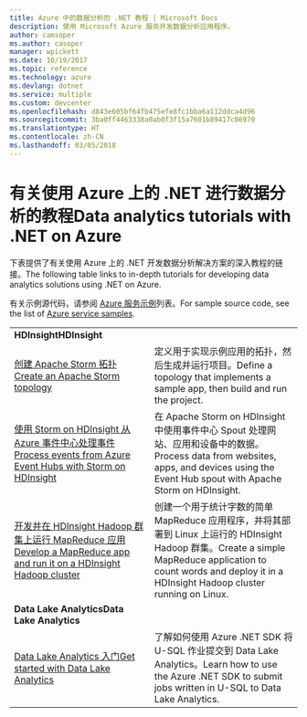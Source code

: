 ```yaml
---
title: Azure 中的数据分析的 .NET 教程 | Microsoft Docs
description: 使用 Microsoft Azure 服务开发数据分析应用程序。
author: camsoper
ms.author: casoper
manager: wpickett
ms.date: 10/19/2017
ms.topic: reference
ms.technology: azure
ms.devlang: dotnet
ms.service: multiple
ms.custom: devcenter
ms.openlocfilehash: d843e605bf64fb475efe8fc1bba6a112ddca4d96
ms.sourcegitcommit: 3ba0ff4463338a0ab0f3f15a7601b89417c06970
ms.translationtype: HT
ms.contentlocale: zh-CN
ms.lasthandoff: 03/05/2018
---
```

# <a name="data-analytics-tutorials-with-net-on-azure"></a><span data-ttu-id="3fd5c-103">有关使用 Azure 上的 .NET 进行数据分析的教程</span><span class="sxs-lookup"><span data-stu-id="3fd5c-103">Data analytics tutorials with .NET on Azure</span></span>

<span data-ttu-id="3fd5c-104">下表提供了有关使用 Azure 上的 .NET 开发数据分析解决方案的深入教程的链接。</span><span class="sxs-lookup"><span data-stu-id="3fd5c-104">The following table links to in-depth tutorials for developing data analytics solutions using .NET on Azure.</span></span> 

<span data-ttu-id="3fd5c-105">有关示例源代码，请参阅 [Azure 服务示例](https://azure.microsoft.com/resources/samples/?platform=dotnet)列表。</span><span class="sxs-lookup"><span data-stu-id="3fd5c-105">For sample source code, see the list of [Azure service samples](https://azure.microsoft.com/resources/samples/?platform=dotnet).</span></span>

| | |
|---|---|
| <span data-ttu-id="3fd5c-106">**HDInsight**</span><span class="sxs-lookup"><span data-stu-id="3fd5c-106">**HDInsight**</span></span> | |
| <span data-ttu-id="3fd5c-107">[创建 Apache Storm 拓扑][1]</span><span class="sxs-lookup"><span data-stu-id="3fd5c-107">[Create an Apache Storm topology][1]</span></span> | <span data-ttu-id="3fd5c-108">定义用于实现示例应用的拓扑，然后生成并运行项目。</span><span class="sxs-lookup"><span data-stu-id="3fd5c-108">Define a topology that implements a sample app, then build and run the project.</span></span> | 
| <span data-ttu-id="3fd5c-109">[使用 Storm on HDInsight 从 Azure 事件中心处理事件][2]</span><span class="sxs-lookup"><span data-stu-id="3fd5c-109">[Process events from Azure Event Hubs with Storm on HDInsight][2]</span></span> | <span data-ttu-id="3fd5c-110">在 Apache Storm on HDInsight 中使用事件中心 Spout 处理网站、应用和设备中的数据。</span><span class="sxs-lookup"><span data-stu-id="3fd5c-110">Process data from websites, apps, and devices using the Event Hub spout with Apache Storm on HDInsight.</span></span>
| <span data-ttu-id="3fd5c-111">[开发并在 HDInsight Hadoop 群集上运行 MapReduce 应用][3]</span><span class="sxs-lookup"><span data-stu-id="3fd5c-111">[Develop a MapReduce app and run it on a HDInsight Hadoop cluster][3]</span></span> | <span data-ttu-id="3fd5c-112">创建一个用于统计字数的简单 MapReduce 应用程序，并将其部署到 Linux 上运行的 HDInsight Hadoop 群集。</span><span class="sxs-lookup"><span data-stu-id="3fd5c-112">Create a simple MapReduce application to count words and deploy it in a HDInsight Hadoop cluster running on Linux.</span></span> |
| <span data-ttu-id="3fd5c-113">**Data Lake Analytics**</span><span class="sxs-lookup"><span data-stu-id="3fd5c-113">**Data Lake Analytics**</span></span> | |
| <span data-ttu-id="3fd5c-114">[Data Lake Analytics 入门][4]</span><span class="sxs-lookup"><span data-stu-id="3fd5c-114">[Get started with Data Lake Analytics][4]</span></span> | <span data-ttu-id="3fd5c-115">了解如何使用 Azure .NET SDK 将 U-SQL 作业提交到 Data Lake Analytics。</span><span class="sxs-lookup"><span data-stu-id="3fd5c-115">Learn how to use the Azure .NET SDK to submit jobs written in U-SQL to Data Lake Analytics.</span></span>|


[1]: /azure/hdinsight/hdinsight-storm-develop-csharp-event-hub-topology
[2]: /azure/hdinsight/hdinsight-storm-develop-csharp-visual-studio-topology
[3]: /azure/hdinsight/hdinsight-hadoop-dotnet-csharp-mapreduce-streaming
[4]: /azure/data-lake-analytics/data-lake-analytics-get-started-net-sdk